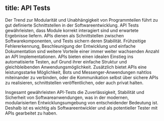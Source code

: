 title: API Tests
---
Der Trend zur Modularität und Unabhängigkeit von Programmteilen führt zu gut definierte Schnittstellen in der Softwareentwicklung. API Tests gewährleisten, dass Module korrekt interagiert sind und erwartete Ergebnisse liefern. APIs dienen als Schnittstellen zwischen Softwarekomponenten, und Tests sichern deren Stabilität. Frühzeitige Fehlererkennung, Beschleunigung der Entwicklung und einfache Dokumentation sind weitere Vorteile einer immer weiter wachsenden Anzahl an API Implementationen. APIs bieten einen idealen Einstieg ins automatisierte Testen, auf Grund ihrer einfache Struktur und gleichbleibenden Anwendungsmöglichkeit.
Zusätzlich bietet APIs eine leistungsstarke Möglichkeit, Bots und Messenger-Anwendungen nahtlos miteinander zu verbinden, oder die Kommunikation selbst über sichere APIs zu realisieren, schnittstellen veröffentlichen, oder auch privat halten.

Insgesamt gewährleisten API-Tests die Zuverlässigkeit, Stabilität und Sicherheit von Softwareanwendungen, was in der modernen, modularisierten Entwicklungsumgebung von entscheidender Bedeutung ist. Deshalb ist es wichtig als Softwareentwickler und als potentieller Tester mit APIs gearbeitet zu haben.
